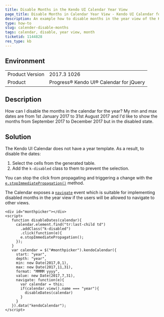 ```yaml
---
title: Disable Months in the Kendo UI Calendar Year View
page_title: Disable Months in Calendar Year View - Kendo UI Calendar for jQuery
description: An example how to disable months in the year view of the Kendo UI Calendar.
type: how-to
slug: calender-disable-months
tags: calendar, disable, year view, month
ticketid: 1144828
res_type: kb
---
```


## Environment

<table>
	<tr>
		<td>Product Version</td>
		<td>2017.3 1026</td>
	</tr>
	<tr>
		<td>Product</td>
		<td>Progress® Kendo UI® Calendar for jQuery</td>
	</tr>
</table>


## Description

How can I disable the months in the calendar for the year? My min and max dates are from 1st January 2017 to 31st August 2017 and I'd like to show the months from September 2017 to December 2017 but in the disabled state.

## Solution

The Kendo UI Calendar does not have a year template. As a result, to disable the dates:

1. Select the cells from the generated table.
1. Add the `k-disabled` class to them to prevent the selection.

You can stop the click from propagating and triggering a change with the [`e.stopImmediatePropagation()`](https://api.jquery.com/event.stopimmediatepropagation/) method.

The Calendar exposes a [`navigate`](https://docs.telerik.com/kendo-ui/api/javascript/ui/calendar/events/navigate) event which is suitable for implementing disabled months in the year view if the users will be allowed to navigate to other views.

```dojo
<div id="monthpicker"></div>
<script>
   function disableDates(calendar){
     calendar.element.find("tr:last-child td")
       .addClass("k-disabled")
       .click(function(e){
       e.stopImmediatePropagation();
     });
   }
   var calendar = $("#monthpicker").kendoCalendar({
     start: "year",
     depth: "year",
     min: new Date(2017,0,1),
     max: new Date(2017,11,31),
     format: "MMMM yyyy",
     value: new Date(2017,7,31),
     navigate: function(e){
       var calendar = this;
       if(calendar.view().name === "year"){
         disableDates(calendar)
       }
     }
   }).data("kendoCalendar");
</script>      
```
